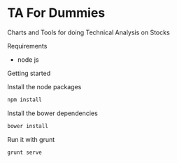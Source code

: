 TA For Dummies
============

Charts and Tools for doing Technical Analysis on Stocks

Requirements
- node js

Getting started

Install the node packages
```bash
npm install
```

Install the bower dependencies
```bash
bower install
```

Run it with grunt
```bash
grunt serve
```